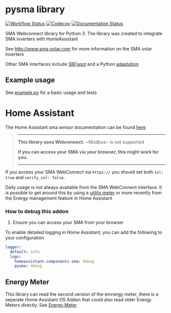 # pysma library

[![Workflow Status](https://github.com/kellerza/pysma/actions/workflows/main.yml/badge.svg?branch=master)](https://github.com/kellerza/pysma/actions)
[![Codecov](https://codecov.io/gh/kellerza/pysma/branch/master/graph/badge.svg)](https://codecov.io/gh/kellerza/pysma)
[![Documentation Status](https://readthedocs.org/projects/pysma/badge/?version=latest)](https://pysma.readthedocs.io/en/latest/?badge=latest)

SMA Webconnect library for Python 3. The library was created
to integrate SMA inverters with HomeAssistant

See <http://www.sma-solar.com> for more information on the SMA solar
inverters

Other SMA interfaces include [SBFspot](https://github.com/SBFspot/SBFspot/) and a
Python [adaptation](https://github.com/TD22057/T-Home/)

## Example usage

See [example.py](./example.py) for a basic usage and tests

# Home Assistant

The Home Assistant sma sensor documentation can be found
[here](https://www.home-assistant.io/components/sma)

> ---
>
> **This library uses Webconnect.** ~Modbus~ is not supported
> 
> **If you can access your SMA via your browser, this might work for you.**
>
> ---

If you access your SMA WebConnect via `https://` you should set both
`ssl: true` and `verify_ssl: false`.

Daily usage is not always available from the SMA WebConnect interface.
It is possible to get around this by using a
[utility meter](https://www.home-assistant.io/components/utility_meter)
or more recently from the Energy management feature in Home Assistant

### How to debug this addon

1. Ensure you can access your SMA from your browser

To enable detailed logging in Home Assistant, you can add the following to your configuration

```yaml
logger:
  default: info
  logs:
    homeassistant.components.sma: debug
    pysma: debug
```

## Energy Meter

This library can read the second version of the emnergy meter, there is a seperate Home Assistant OS Addon that could also read older Energy Meters directly. See [Energy Meter](https://github.com/kellerza/hassio-sma-em)
